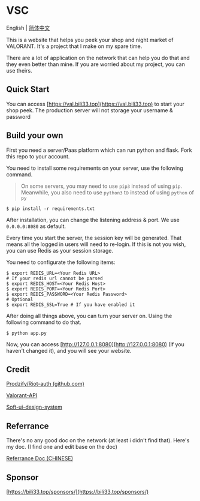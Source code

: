 # VSC

English | [简体中文](https://github.com/GamerNoTitle/VSC/blob/master/docs/README_CN.md)

This is a website that helps you peek your shop and night market of VALORANT. It's a project that I make on my spare time.

There are a lot of application on the network that can help you do that and they even better than mine. If you are worried about my project, you can use theirs.

## Quick Start

You can access [https://val.bili33.top](https://val.bili33.top) to start your shop peek. The production server will not storage your username & password

## Build your own

First you need a server/Paas platform which can run python and flask. Fork this repo to your account.

You need to install some requirements on your server, use the following command.

> On some servers, you may need to use `pip3` instead of using `pip`. Meanwhile, you also need to use `python3` to instead of using `python` of `py`

```shell
$ pip install -r requirements.txt
```

After installation, you can change the listening address & port. We use `0.0.0.0:8080` as default.

Every time you start the server, the session key will be generated. That means all the logged in users will need to re-login. If this is not you wish, you can use Redis as your session storage.

You need to configurate the following items:

```shell
$ export REDIS_URL=<Your Redis URL>
# If your redis url cannot be parsed
$ export REDIS_HOST=<Your Redis Host>
$ export REDIS_PORT=<Your Redis Port>
$ export REDIS_PASSWORD=<Your Redis Password>
# Optional
$ export REDIS_SSL=True # If you have enabled it
```

After doing all things above, you can turn your server on. Using the following command to do that.

```shell
$ python app.py
```

Now, you can access [http://127.0.0.1:8080](http://127.0.0.1:8080) (If you haven't changed it), and you will see your website.

## Credit

[Prodzify/Riot-auth (github.com)](https://github.com/Prodzify/Riot-auth)

[Valorant-API](https://valorant-api.com/)

[Soft-ui-design-system](https://github.com/creativetimofficial/soft-ui-design-system)


## Referrance

There's no any good doc on the network (at least i didn't find that). Here's my doc. (I find one and edit base on the doc)

[Referrance Doc (CHINESE)](https://gamernotitle.notion.site/Valorant-API-baffa2069fb848a781664432564e94d0)

## Sponsor

[https://bili33.top/sponsors/](https://bili33.top/sponsors/)
